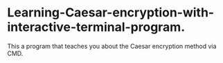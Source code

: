# Learning-Caesar-encryption-with-interactive-terminal-program.
This a program that teaches you about the Caesar encryption method via CMD.
